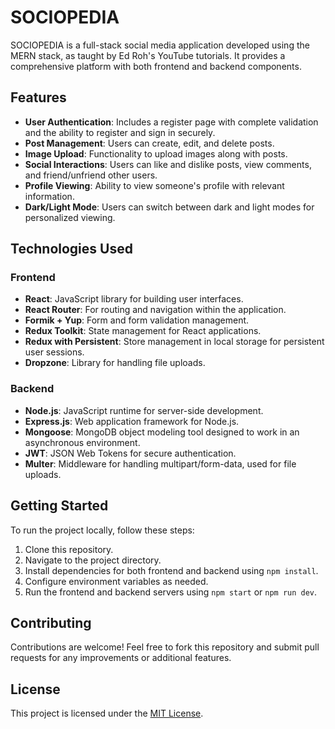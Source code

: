 # SOCIOPEDIA

SOCIOPEDIA is a full-stack social media application developed using the MERN stack, as taught by Ed Roh's YouTube tutorials. It provides a comprehensive platform with both frontend and backend components.

## Features

- **User Authentication**: Includes a register page with complete validation and the ability to register and sign in securely.
- **Post Management**: Users can create, edit, and delete posts.
- **Image Upload**: Functionality to upload images along with posts.
- **Social Interactions**: Users can like and dislike posts, view comments, and friend/unfriend other users.
- **Profile Viewing**: Ability to view someone's profile with relevant information.
- **Dark/Light Mode**: Users can switch between dark and light modes for personalized viewing.

## Technologies Used

### Frontend

- **React**: JavaScript library for building user interfaces.
- **React Router**: For routing and navigation within the application.
- **Formik + Yup**: Form and form validation management.
- **Redux Toolkit**: State management for React applications.
- **Redux with Persistent**: Store management in local storage for persistent user sessions.
- **Dropzone**: Library for handling file uploads.

### Backend

- **Node.js**: JavaScript runtime for server-side development.
- **Express.js**: Web application framework for Node.js.
- **Mongoose**: MongoDB object modeling tool designed to work in an asynchronous environment.
- **JWT**: JSON Web Tokens for secure authentication.
- **Multer**: Middleware for handling multipart/form-data, used for file uploads.

## Getting Started

To run the project locally, follow these steps:

1. Clone this repository.
2. Navigate to the project directory.
3. Install dependencies for both frontend and backend using `npm install`.
4. Configure environment variables as needed.
5. Run the frontend and backend servers using `npm start` or `npm run dev`.

## Contributing

Contributions are welcome! Feel free to fork this repository and submit pull requests for any improvements or additional features.

## License

This project is licensed under the [MIT License](https://opensource.org/license/mit).
